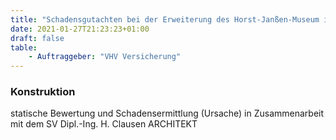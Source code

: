 ```yaml
---
title: "Schadensgutachten bei der Erweiterung des Horst-Janßen-Museum in Oldenburg i.O."
date: 2021-01-27T21:23:23+01:00
draft: false
table:
    - Auftraggeber:	"VHV Versicherung"
---
```


### Konstruktion
statische Bewertung und Schadensermittlung (Ursache) in Zusammenarbeit mit dem SV Dipl.-Ing. H. Clausen ARCHITEKT
